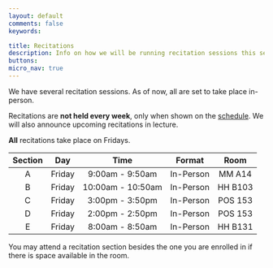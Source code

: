 ```yaml
---
layout: default
comments: false
keywords:

title: Recitations
description: Info on how we will be running recitation sessions this semester.
buttons:
micro_nav: true
---
```


We have several recitation sessions. As of now, all are set to take place in-person.

Recitations are **not held every week**, only when shown on the [schedule](../schedule). We will also announce upcoming recitations in lecture.

**All** recitations take place on Fridays.


| Section |    Day    |        Time       |   Format  |   Room    |
|:-------:|:---------:|:-----------------:|:---------:|:---------:|
|    A    |  Friday   |  9:00am - 9:50am  | In-Person |   MM A14  |
|    B    |  Friday   |  10:00am - 10:50am | In-Person |  HH B103  |
|    C    |  Friday   |  3:00pm - 3:50pm  | In-Person |  POS 153  |
|    D    |  Friday   |  2:00pm - 2:50pm  | In-Person |  POS 153  |
|    E    |  Friday   |  8:00am - 8:50am  | In-Person |  HH B131  |



You may attend a recitation section besides the one you are enrolled in if there is space available in the room.
